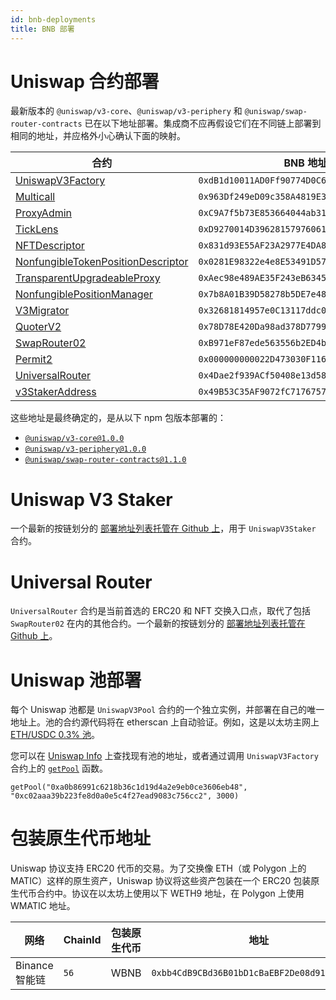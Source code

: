 ```yaml
---
id: bnb-deployments
title: BNB 部署
---
```


# Uniswap 合约部署

最新版本的 `@uniswap/v3-core`、`@uniswap/v3-periphery` 和 `@uniswap/swap-router-contracts` 已在以下地址部署。集成商不应再假设它们在不同链上部署到相同的地址，并应格外小心确认下面的映射。

| 合约                                                                                                                             | BNB 地址                                          |
| -------------------------------------------------------------------------------------------------------------------------------- | ------------------------------------------------- |
| [UniswapV3Factory](https://github.com/Uniswap/uniswap-v3-core/blob/v1.0.0/contracts/UniswapV3Factory.sol)                        | `0xdB1d10011AD0Ff90774D0C6Bb92e5C5c8b4461F7`     |
| [Multicall](https://bscscan.com/address/0x963Df249eD09c358A4819E39d9Cd5736c3087184#code)                                             | `0x963Df249eD09c358A4819E39d9Cd5736c3087184`     |
| [ProxyAdmin](https://github.com/OpenZeppelin/openzeppelin-contracts/blob/v3.4.1-solc-0.7-2/contracts/proxy/ProxyAdmin.sol)         | `0xC9A7f5b73E853664044ab31936D0E6583d8b1c79`     |
| [TickLens](https://github.com/Uniswap/uniswap-v3-periphery/blob/v1.0.0/contracts/lens/TickLens.sol)                               | `0xD9270014D396281579760619CCf4c3af0501A47C`     |
| [NFTDescriptor](https://github.com/Uniswap/uniswap-v3-periphery/blob/v1.0.0/contracts/libraries/NFTDescriptor.sol)                 | `0x831d93E55AF23A2977E4DA892d5005f4F2995071`     |
| [NonfungibleTokenPositionDescriptor](https://github.com/Uniswap/uniswap-v3-periphery/blob/v1.0.0/contracts/NonfungibleTokenPositionDescriptor.sol) | `0x0281E98322e4e8E53491D576Ee6A2BFCE644C55C`     |
| [TransparentUpgradeableProxy](https://github.com/OpenZeppelin/openzeppelin-contracts/blob/v3.4.1-solc-0.7-2/contracts/proxy/TransparentUpgradeableProxy.sol) | `0xAec98e489AE35F243eB63452f6ad233A6c97eE97`     |
| [NonfungiblePositionManager](https://github.com/Uniswap/uniswap-v3-periphery/blob/v1.0.0/contracts/NonfungiblePositionManager.sol) | `0x7b8A01B39D58278b5DE7e48c8449c9f4F5170613`     |
| [V3Migrator](https://github.com/Uniswap/uniswap-v3-periphery/blob/v1.0.0/contracts/V3Migrator.sol)                                 | `0x32681814957e0C13117ddc0c2aba232b5c9e760f`     |
| [QuoterV2](https://github.com/Uniswap/v3-periphery/blob/main/contracts/lens/QuoterV2.sol)                                         | `0x78D78E420Da98ad378D7799bE8f4AF69033EB077`     |
| [SwapRouter02](https://github.com/Uniswap/swap-router-contracts/blob/main/contracts/SwapRouter02.sol)                             | `0xB971eF87ede563556b2ED4b1C0b0019111Dd85d2`     |
| [Permit2](https://github.com/Uniswap/permit2)                                                                                    | `0x000000000022D473030F116dDEE9F6B43aC78BA3`     |
| [UniversalRouter](https://github.com/Uniswap/universal-router)                                                                   | `0x4Dae2f939ACf50408e13d58534Ff8c2776d45265`     |
| [v3StakerAddress](https://github.com/Uniswap/v3-staker)                                                                         | `0x49B53C35AF9072fC71767577BF6380a88EE32C71`     |


这些地址是最终确定的，是从以下 npm 包版本部署的：

- [`@uniswap/v3-core@1.0.0`](https://github.com/Uniswap/uniswap-v3-core/tree/v1.0.0)
- [`@uniswap/v3-periphery@1.0.0`](https://github.com/Uniswap/uniswap-v3-periphery/tree/v1.0.0)
- [`@uniswap/swap-router-contracts@1.1.0`](https://github.com/Uniswap/swap-router-contracts/tree/v1.1.0)

# Uniswap V3 Staker

一个最新的按链划分的 [部署地址列表托管在 Github 上](https://github.com/Uniswap/v3-staker/releases/tag/v1.0.2)，用于 `UniswapV3Staker` 合约。

# Universal Router

`UniversalRouter` 合约是当前首选的 ERC20 和 NFT 交换入口点，取代了包括 `SwapRouter02` 在内的其他合约。一个最新的按链划分的 [部署地址列表托管在 Github 上](https://github.com/Uniswap/universal-router/tree/main/deploy-addresses)。

# Uniswap 池部署

每个 Uniswap 池都是 `UniswapV3Pool` 合约的一个独立实例，并部署在自己的唯一地址上。池的合约源代码将在 etherscan 上自动验证。例如，这是以太坊主网上 [ETH/USDC 0.3% 池](https://etherscan.io/address/0x8ad599c3a0ff1de082011efddc58f1908eb6e6d8)。

您可以在 [Uniswap Info](https://info.uniswap.org/#/) 上查找现有池的地址，或者通过调用 `UniswapV3Factory` 合约上的 [`getPool`](../reference/core/interfaces/IUniswapV3Factory.md#getpool) 函数。

```solidity
getPool("0xa0b86991c6218b36c1d19d4a2e9eb0ce3606eb48", "0xc02aaa39b223fe8d0a0e5c4f27ead9083c756cc2", 3000)
```

# 包装原生代币地址

Uniswap 协议支持 ERC20 代币的交易。为了交换像 ETH（或 Polygon 上的 MATIC）这样的原生资产，Uniswap 协议将这些资产包装在一个 ERC20 包装原生代币合约中。协议在以太坊上使用以下 WETH9 地址，在 Polygon 上使用 WMATIC 地址。

| 网络               | ChainId  | 包装原生代币 | 地址                                        |
| ------------------ | -------- | ------------ | ------------------------------------------- |
| Binance 智能链 | `56`     | WBNB         | `0xbb4CdB9CBd36B01bD1cBaEBF2De08d9173bc095c` |